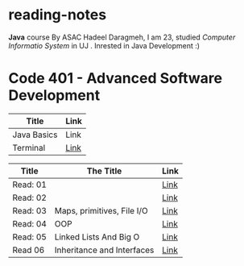 # reading-notes
**Java** course By ASAC 
Hadeel Daragmeh, I am 23, studied *Computer Informatio System* in UJ .
Inrested in Java Development :) 

# Code 401 - Advanced Software Development
| Title  | Link |
| --- | ----------- |
| Java Basics | Link |
| Terminal | [Link](https://github.com/HadeelDaragmeh158/reading-notes/blob/main/Terminal.md) |


| Title    |                                 The Title                                            |  Link                                  |
| ---------|--------------------------------------------------------------------------------------|----------------------------------------|
| Read: 01 |                                                                                      |[Link](https://github.com/HadeelDaragmeh158/reading-notes/blob/main/ProblemClass01.md)|
| Read: 02 |                                                                                      |[Link](https://github.com/HadeelDaragmeh158/reading-notes/blob/main/ProblemClass01.md)|
| Read: 03 |                        Maps, primitives, File I/O                                    |[Link](https://github.com/HadeelDaragmeh158/reading-notes/blob/main/Read03.md)
| Read: 04 |                                    OOP                                               |[Link](https://github.com/HadeelDaragmeh158/reading-notes/blob/main/Read04.md)|
| Read: 05|Linked Lists And Big O|[Link](https://github.com/HadeelDaragmeh158/reading-notes/blob/main/Class05/README.md)|
|Read 06  |                  Inheritance and Interfaces                                           |[Link](https://github.com/HadeelDaragmeh158/reading-notes/tree/main/Class06)|
